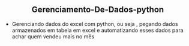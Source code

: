 <h2 align="center">Gerenciamento-De-Dados-python</h2> 
<ul>
<li>Gerenciando dados do excel com python, ou seja , pegando dados armazenados em tabela em excel e automatizando esses dados para achar quem vendeu mais no mês</li>
</ul>
